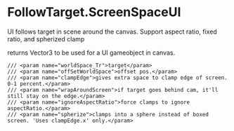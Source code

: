 # FollowTarget.ScreenSpaceUI
UI follows target in scene around the canvas. Support aspect ratio, fixed ratio, and spherized clamp

returns Vector3 to be used for a UI gameobject in canvas.

    /// <param name="worldSpace_Tr">target</param>
    /// <param name="offSetWorldSpace">offset pos.</param>
    /// <param name="clampEdge">gives extra space to clamp edge of screen. 0-1 percent.</param>
    /// <param name="wrapAroundScreen">if target goes behind cam, it'll still stay on the edge.</param>
    /// <param name="ignoreAspectRatio">force clamps to ignore aspectRatio.</param>
    /// <param name="spherize">clamps into a sphere instead of boxed screen. 'Uses clampEdge.x' only.</param>
